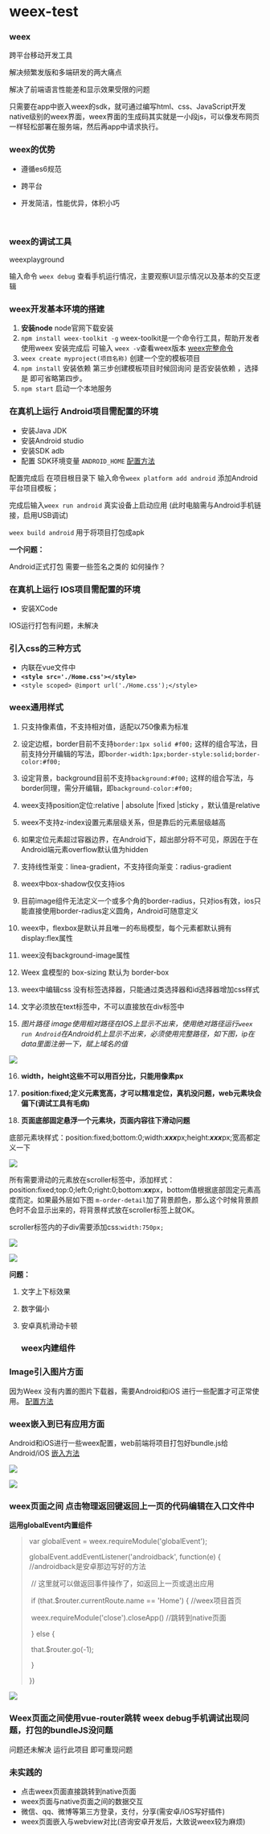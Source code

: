 # weex-test
### weex

跨平台移动开发工具

解决频繁发版和多端研发的两大痛点

解决了前端语言性能差和显示效果受限的问题

只需要在app中嵌入weex的sdk，就可通过编写html、css、JavaScript开发native级别的weex界面，weex界面的生成码其实就是一小段js，可以像发布网页一样轻松部署在服务端，然后再app中请求执行。

### weex的优势

- 遵循es6规范

- 跨平台

- 开发简洁，性能优异，体积小巧

  ​

### weex的调试工具

weexplayground

输入命令 `weex debug` 查看手机运行情况，主要观察UI显示情况以及基本的交互逻辑



### weex开发基本环境的搭建

1. **安装node**   node官网下载安装
2. `npm install weex-toolkit -g`   weex-toolkit是一个命令行工具，帮助开发者使用weex 安装完成后 可输入 `weex -v`查看weex版本  [weex完整命令](https://www.npmjs.com/package/weex-toolkit)
3. `weex create myproject(项目名称)`   创建一个空的模板项目
4. `npm install` 安装依赖  第三步创建模板项目时候回询问 是否安装依赖 ，选择是 即可省略第四步。
5. `npm start` 启动一个本地服务




### 在真机上运行 Android项目需配置的环境

- 安装Java   JDK
- 安装Android studio
- 安装SDK   adb
- 配置 SDK环境变量 `ANDROID_HOME`  [配置方法](https://www.cnblogs.com/harlem/p/6794616.html)

配置完成后 在项目根目录下 输入命令`weex platform add android` 添加Android平台项目模板；

完成后输入`weex run android`  真实设备上启动应用 (此时电脑需与Android手机链接，启用USB调试)

`weex build android`  用于将项目打包成apk



**一个问题：**

Android正式打包 需要一些签名之类的 如何操作？



### 在真机上运行 IOS项目需配置的环境

- 安装XCode


IOS运行打包有问题，未解决



### 引入css的三种方式

- 内联在vue文件中
- **`<style src='./Home.css'></style>`**
- `<style scoped> @import url('./Home.css');</style>`

### weex通用样式

1. 只支持像素值，不支持相对值，适配以750像素为标准

2. 设定边框，border目前不支持`border:1px solid #f00;` 这样的组合写法，目前支持分开编辑的写法，即`border-width:1px;border-style:solid;border-color:#f00;`

3. 设定背景，background目前不支持`background:#f00;` 这样的组合写法，与border同理，需分开编辑，即`background-color:#f00;`

4. weex支持position定位:relative | absolute |fixed |sticky ，默认值是relative

5. weex不支持z-index设置元素层级关系，但是靠后的元素层级越高

6. 如果定位元素超过容器边界，在Android下，超出部分将不可见，原因在于在Android端元素overflow默认值为hidden 

7. 支持线性渐变：linea-gradient，不支持径向渐变：radius-gradient

8. weex中box-shadow仅仅支持ios

9. 目前image组件无法定义一个或多个角的border-radius，只对ios有效，ios只能直接使用border-radius定义圆角，Android可随意定义

10. weex中，flexbox是默认并且唯一的布局模型，每个元素都默认拥有display:flex属性

11. weex没有background-image属性

12. Weex 盒模型的 box-sizing 默认为 border-box

13. weex中编辑css 没有标签选择器，只能通过类选择器和id选择器增加css样式

14. 文字必须放在text标签中，不可以直接放在div标签中

15. **图片路径 image使用相对路径在IOS上显示不出来，使用绝对路径运行*`weex run Android`*在Android机上显示不出来，必须使用完整路径，如下图，ip在data里面注册一下，赋上域名的值**

   ![](https://raw.githubusercontent.com/shaniawei/resource/master/images/weex-src.png)

16. **width，height这些不可以用百分比，只能用像素px**

17. **position:fixed;定义元素宽高，才可以精准定位，真机没问题，web元素块会偏下(调试工具有毛病)**

18. **页面底部固定悬浮一个元素块，页面内容往下滑动问题**


底部元素块样式：position:fixed;bottom:0;width:***xxx***px;height:***xxx***px;宽高都定义一下

![](https://raw.githubusercontent.com/shaniawei/resource/master/images/weex-scoll2.png)

所有需要滑动的元素放在scroller标签中，添加样式：position:fixed;top:0;left:0;right:0;bottom:***xx***px，bottom值根据底部固定元素高度而定。如果最外层如下图 `m-order-detail`加了背景颜色，那么这个时候背景颜色时不会显示出来的，将背景样式放在scroller标签上就OK。

scroller标签内的子div需要添加css:`width:750px;` 

![](https://raw.githubusercontent.com/shaniawei/resource/master/images/weex-scroll1.png)



![](https://raw.githubusercontent.com/shaniawei/resource/master/images/weex-css.png)


**问题：**

1. 文字上下标效果

2. 数字偏小

3. 安卓真机滑动卡顿

   ### weex内建组件





### Image引入图片方面

因为Weex 没有内置的图片下载器，需要Android和iOS 进行一些配置才可正常使用。
[配置方法](http://weex.apache.org/cn/references/components/image.html)



### weex嵌入到已有应用方面

Android和iOS进行一些weex配置，web前端将项目打包好bundle.js给Android/iOS
[嵌入方法](http://weex.apache.org/cn/guide/integrate-to-your-app.html)

![](https://raw.githubusercontent.com/shaniawei/resource/master/images/图片1.png)

![](https://raw.githubusercontent.com/shaniawei/resource/master/images/%E5%9B%BE%E7%89%872.png)



### weex页面之间 点击物理返回键返回上一页的代码编辑在入口文件中

**运用globalEvent内置组件**

> var globalEvent = weex.requireModule('globalEvent');
>
> globalEvent.addEventListener('androidback', function(e) {  //androidback是安卓那边写好的方法
>
> ​	// 这里就可以做返回事件操作了，如返回上一页或退出应用
>
> ​	if (that.$router.currentRoute.name == 'Home') { //weex项目首页
>
> ​		weex.requireModule('close').closeApp() //跳转到native页面
>
> ​	} else {
>
> ​		that.$router.go(-1);
>
> ​	}
>
> })

![](https://raw.githubusercontent.com/shaniawei/resource/master/images/%E5%9B%BE%E7%89%873.png)



### Weex页面之间使用vue-router跳转  **weex debug手机调试出现问题**，打包的bundleJS没问题

问题还未解决  运行此项目 即可重现问题



### 未实践的

- 点击weex页面直接跳转到native页面
- weex页面与native页面之间的数据交互
- 微信、qq、微博等第三方登录，支付，分享(需安卓/iOS写好插件)
- weex页面嵌入与webview对比(咨询安卓开发后，大致说weex较为麻烦)






​	

